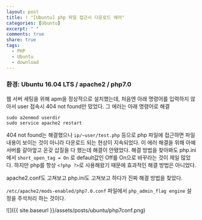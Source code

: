```yaml
---
layout: post
title: ! "[Ubuntu] php 파일 접근시 다운로드 에러"
categories: [Ubuntu]
excerpt: " "
comments: true
share: true
tags:
  - PHP
  - Ubuntu
  - download
---
```


### 환경: Ubuntu 16.04 LTS / apache2 / php7.0

웹 서버 세팅을 위해 apm을 정상적으로 설치했는데,
처음엔 아래 명령어를 입력하지 않아서 user 접속시 404 not found만 떴었다.
그 에러는 아래 명령어로 해결
```
sudo a2enmod userdir
sudo service apache2 restart
```
404 not found는 해결했으나
`ip/~user/test.php` 등으로 php 파일에 접근하면 파일 내용이 보이는 것이 아니라 다운로드 되는 현상이 지속되었다.
이 에러 해결을 위해 아예 서버를 갈아엎고 온갖 삽질을 다 했는데 해결이 안됐었다.
해결 방법을 찾아봐도 php.ini 에서 `short_open_tag = On` 로 default값인 Off를 On으로 바꾸라는 것이 제일 많았다.
하지만 php를 항상 `<?php ?>`로 사용해왔기 때문에 효과적인 해결 방법은 아니었다.

apache2.conf도 고쳐보고 php.ini도 고쳐보고 하다가 진짜 해결 방법을 찾았다.

`/etc/apache2/mods-enabled/php7.0.conf` 파일에서 `php_admin_flag engine` 설정을 주석처리 하는 것이다.

![]({{ site.baseurl }}/assets/posts/ubuntu/php7conf.png)


